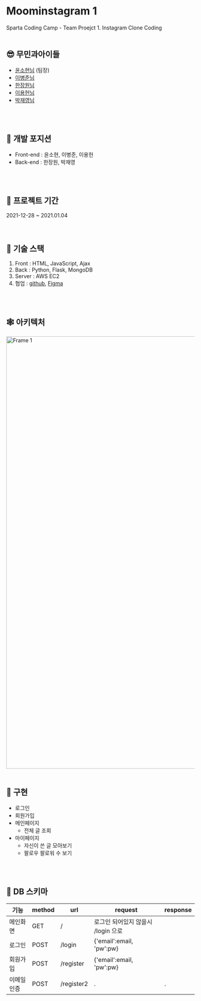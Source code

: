 # Moominstagram 1

Sparta Coding Camp - Team Proejct 1. Instagram Clone Coding
<br>
<br>

## 😎 무민과아이들 
* [윤소현님](https://github.com/YoonSeohyeon) (팀장)
* [이병준님](https://github.com/dugadak)
* [한장원님](https://github.com/HANJANGWON)
* [이용헌님](https://github.com/yongheon-Lee)
* [박재영님](https://github.com/devjcode)  

<br>
<br>

## 🦴 개발 포지션
+ Front-end : 윤소현, 이병준, 이용헌
+ Back-end : 한장원, 박재영  

<br>
<br>

## 📆 프로젝트 기간
2021-12-28 ~ 2021.01.04  
<br>
<br>
## 🤖 기술 스택
1. Front : HTML, JavaScript, Ajax
2. Back : Python, Flask, MongoDB
3. Server : AWS EC2
4. 협업 : [github](https://github.com/MoominAndChildrenTeam/), [Figma](https://www.figma.com/file/bxfXRmb2SybXbWdoB3PudW/%EB%AC%B4%EB%AF%BC?node-id=0%3A1)

<br>
<br>

## 🕸 아키텍처  
<img width="1152" alt="Frame 1" src="https://user-images.githubusercontent.com/87844396/147567865-c06f25c0-dfbc-499d-bc5c-7957a1ab35ef.png">
<br>
<br>

## 🙉 구현
- 로그인
- 회원가입
- 메인페이지
  + 전체 글 조회
- 마이페이지
  + 자신이 쓴 글 모아보기
  + 팔로우 팔로워 수 보기  

<br>
<br>

## 🎈 DB 스키마  
|기능|method|url|request|response|
|---|---|---|---|---|
|메인화면|GET|/|로그인 되어있지 않을시 /login 으로|
|로그인|POST|/login|{'email':email, 'pw':pw}|
|회원가입|POST|/register|{'email':email, 'pw':pw}||
|이메일인증|POST|/register2|.|.|
<br>
<br>


